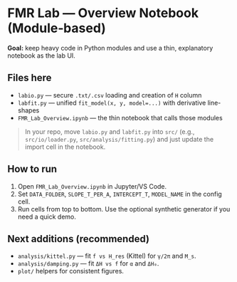 # FMR Lab — Overview Notebook (Module‑based)

**Goal:** keep heavy code in Python modules and use a thin, explanatory notebook as the lab UI.

## Files here
- `labio.py` — secure `.txt/.csv` loading and creation of `H` column
- `labfit.py` — unified `fit_model(x, y, model=...)` with derivative line-shapes
- `FMR_Lab_Overview.ipynb` — the thin notebook that calls those modules

> In your repo, move `labio.py` and `labfit.py` into `src/` (e.g., `src/io/loader.py`, `src/analysis/fitting.py`) and just update the import cell in the notebook.

## How to run
1. Open `FMR_Lab_Overview.ipynb` in Jupyter/VS Code.
2. Set `DATA_FOLDER`, `SLOPE_T_PER_A`, `INTERCEPT_T`, `MODEL_NAME` in the config cell.
3. Run cells from top to bottom. Use the optional synthetic generator if you need a quick demo.

## Next additions (recommended)
- `analysis/kittel.py` — fit `f vs H_res` (Kittel) for `γ/2π` and `M_s`.
- `analysis/damping.py` — fit `ΔH vs f` for `α` and `ΔH₀`.
- `plot/` helpers for consistent figures.

